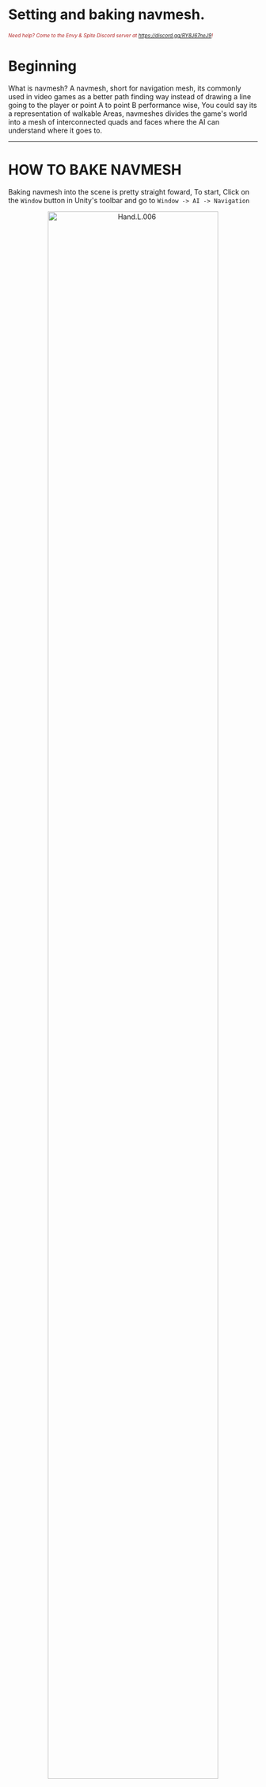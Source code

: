 # Setting and baking navmesh.
<i><span style="color:FireBrick; font-size:10px;">Need help? Come to the Envy & Spite Discord server at <a href="https://discord.gg/RY8J67neJ9">https://discord.gg/RY8J67neJ9</a>!</span></i>

# Beginning

What is navmesh? A navmesh, short for navigation mesh, its commonly used in video games as a better path finding way instead of drawing a line going to the player or point A to point B performance wise, You could say its a representation of walkable Areas,  navmeshes divides the game's world into a mesh of interconnected quads and faces where the AI can understand where it goes to.

---

# HOW TO BAKE NAVMESH

Baking navmesh into the scene is pretty straight foward, To start, Click on the `Window` button in Unity's toolbar and go to `Window -> AI -> Navigation`

<div style="text-align: center;">
	<figure>
		<img src="https://github.com/layzyidiot/e-sw/blob/main/images/navmesh1.png" alt="Hand.L.006" width="90%" height="90%">
	</figure>
</div>

Afterwards you are gonna see this menu after clicking on `Navigation`.

<div style="text-align: center;">
	<figure>
		<img src="https://github.com/layzyidiot/e-sw/blob/main/images/navmesh2.png" alt="Hand.L.006" width="40%" height="40%">
	</figure>
</div>

---

Make sure to select every place you plan your enemies to walk on, AND MAKE SURE TO MARK IT STATIC IN THE MENU! Oh and dont forget the important step of marking whether the gameobject is a floor or a wall + setting what layer it is, Such as enviroment for indoor gameobjects, and outdoors for outdoors gameobjects. 

<div style="text-align: center;">
	<figure>
		<img src="https://github.com/layzyidiot/e-sw/blob/main/images/navmesh3.png" alt="Hand.L.006" width="90%" height="90%">
	</figure>
</div>

Finally Once you are done, It is time to bake our navmesh, Head to the bake tab and hit bake.

<div style="text-align: center;">
	<figure>
		<img src="https://github.com/layzyidiot/e-sw/blob/main/images/navmesh4.png" alt="Hand.L.006" width="40%" height="40%">
	</figure>
</div>

---

In conclusion, Navmesh is an important thing in a scene as it allows a enemy to know where it needs/wants to walk from place A to place B and without it, enemies become stupider than jupiter.